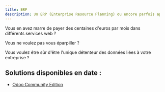 ```yaml
---
title: ERP
description: Un ERP (Enterprise Resource Planning) ou encore parfois appelé PGI (Progiciel de Gestion Intégré) est un système d'information qui permet de gérer et suivre au quotidien, l'ensemble des informations et des services opérationnels d'une entreprise.
---
```


Vous en avez marre de payer des centaines d'euros par mois dans différents services web ?

Vous ne voulez pas vous éparpiller ?

Vous voulez être sûr d'être l'unique détenteur des données liées à votre entreprise ?

## Solutions disponibles en date :

- [Odoo Community Edition](https://www.odoo.com/fr_FR/page/editions)
